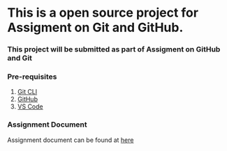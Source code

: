 # This is a open source project for Assigment on Git and GitHub.

### This project will be submitted as part of Assigment on GitHub and Git

### Pre-requisites

1. [Git CLI](https://git-scm.com/downloads)
2. [GitHub](https://github.com)
3. [VS Code](https://code.visualstudio.com/download)

### Assignment Document

Assignment document can be found at [here](https://github.com/nav52/gitAssignment/blob/main/docs/Assignment-1%20Git.md)
